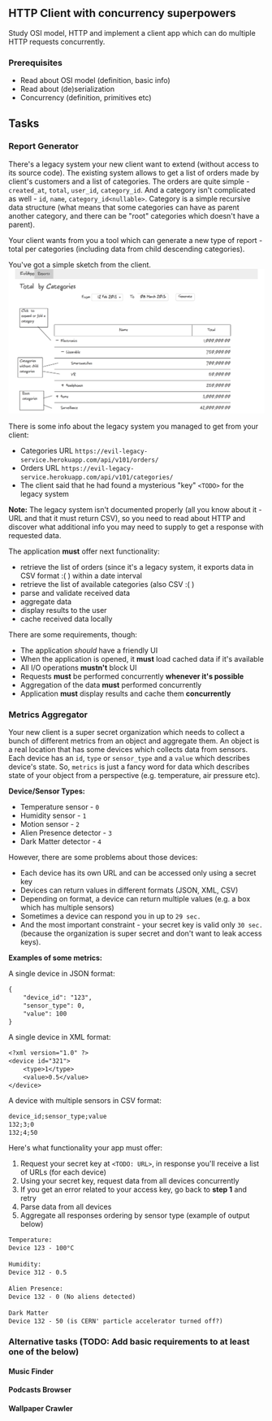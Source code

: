 ## HTTP Client with concurrency superpowers

Study OSI model, HTTP and implement a client app which can do multiple HTTP requests concurrently.


### Prerequisites

- Read about OSI model (definition, basic info)
- Read about (de)serialization
- Concurrency (definition, primitives etc)


## Tasks

### Report Generator

There's a legacy system your new client want to extend (without access to its source code).
The existing system allows to get a list of orders made by client's customers and a list of categories.
The orders are quite simple - `created_at`, `total`, `user_id`, `category_id`. And a category isn't complicated as well - `id`, `name`, `category_id<nullable>`. Category is a simple recursive data structure (what means that some categories can have as parent another category, and there can be "root" categories which doesn't have a parent).


Your client wants from you a tool which can generate a new type of report - total per categories (including data from child descending categories).

You've got a simple sketch from the client.
![You can't disclose this sketch under any circumstances (you've signed a NDA)](imgs/L2-report-sketch.png)


There is some info about the legacy system you managed to get from your client:
- Categories URL `https://evil-legacy-service.herokuapp.com/api/v101/orders/`
- Orders URL `https://evil-legacy-service.herokuapp.com/api/v101/categories/`
- The client said that he had found a mysterious "key" `<TODO>` for the legacy system

**Note:** The legacy system isn't documented properly (all you know about it - URL and that it must return CSV), 
so you need to read about HTTP and discover what additional info you may need to supply to get a response with requested data.


The application **must** offer next functionality:
- retrieve the list of orders (since it's a legacy system, it exports data in CSV format :( ) within a date interval
- retrieve the list of available categories (also CSV :( )
- parse and validate received data
- aggregate data
- display results to the user
- cache received data locally


There are some requirements, though:
- The application *should* have a friendly UI
- When the application is opened, it **must** load cached data if it's available
- All I/O operations **mustn't** block UI
- Requests **must** be performed concurrently **whenever it's possible**
- Aggregation of the data **must** performed concurrently
- Application **must** display results and cache them **concurrently**

### Metrics Aggregator

Your new client is a super secret organization which needs to collect a bunch of different metrics from an object and aggregate them.
An object is a real location that has some devices which collects data from sensors.
Each device has an `id`, `type` or `sensor_type` and a `value` which describes device's state.
So, `metrics` is just a fancy word for data which describes state of your object from a perspective (e.g. temperature, air pressure etc).

**Device/Sensor Types:**
- Temperature sensor - `0`
- Humidity sensor - `1`
- Motion sensor - `2`
- Alien Presence detector - `3`
- Dark Matter detector - `4`

However, there are some problems about those devices:
- Each device has its own URL and can be accessed only using a secret key
- Devices can return values in different formats (JSON, XML, CSV)
- Depending on format, a device can return multiple values (e.g. a box which has multiple sensors)
- Sometimes a device can respond you in up to `29 sec.`
- And the most important constraint - your secret key is valid only `30 sec.`
  (because the organization is super secret and don't want to leak access keys).

**Examples of some metrics:**

A single device in JSON format:
```
{
    "device_id": "123",
    "sensor_type": 0,
    "value": 100
}
```

A single device in XML format:
```
<?xml version="1.0" ?>
<device id="321">
    <type>1</type>
    <value>0.5</value>
</device>
```

A device with multiple sensors in CSV format:
```
device_id;sensor_type;value
132;3;0
132;4;50
```

Here's what functionality your app must offer:
1. Request your secret key at `<TODO: URL>`, in response you'll receive a list of URLs (for each device)
2. Using your secret key, request data from all devices concurrently
3. If you get an error related to your access key, go back to **step 1** and retry
4. Parse data from all devices
5. Aggregate all responses ordering by sensor type (example of output below)

```
Temperature:
Device 123 - 100°C

Humidity:
Device 312 - 0.5

Alien Presence:
Device 132 - 0 (No aliens detected)

Dark Matter
Device 132 - 50 (is CERN' particle accelerator turned off?)
```


### Alternative tasks (TODO: Add basic requirements to at least one of the below)

#### Music Finder

#### Podcasts Browser

#### Wallpaper Crawler

